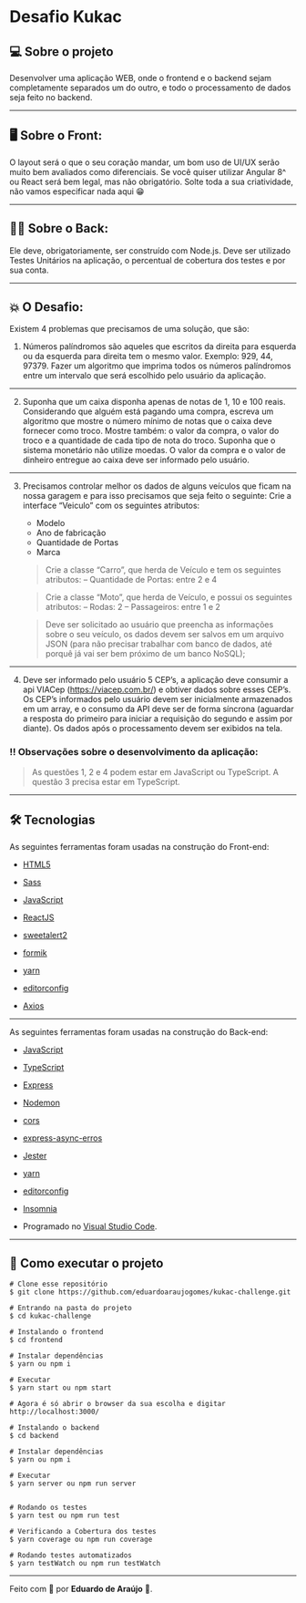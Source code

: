 # Desafio Kukac

## 💻 Sobre o projeto

Desenvolver uma aplicação WEB, onde o frontend e o backend sejam completamente separados um do outro, e todo o processamento de dados seja feito no backend.

_________

## 🖥 Sobre o Front:

O layout será o que o seu coração mandar, um bom uso de UI/UX serão muito bem avaliados como diferenciais. 
Se você quiser utilizar Angular 8^ ou React será bem legal, mas não obrigatório.
Solte toda a sua criatividade, não vamos especificar nada aqui 😁

_________

## 👨‍💻 Sobre o Back:

Ele deve, obrigatoriamente, ser construído com Node.js.
Deve ser utilizado Testes Unitários na aplicação, o percentual de cobertura dos testes e por sua conta.

_________

## 💥 O Desafio:
Existem 4 problemas que precisamos de uma solução, que são:

1. Números palíndromos são aqueles que escritos da direita para esquerda ou da esquerda para direita tem o mesmo valor. Exemplo: 929, 44, 97379.  Fazer um algoritmo que imprima todos os números palíndromos entre um intervalo que será escolhido pelo usuário da aplicação.
_________
2. Suponha que um caixa disponha apenas de notas de 1, 10 e 100 reais. Considerando que alguém está pagando uma compra, escreva um algoritmo que mostre o número mínimo de notas que o caixa deve fornecer como troco.
Mostre também: o valor da compra, o valor do troco e a quantidade de cada tipo de nota do troco. Suponha que o sistema monetário não utilize moedas.
O valor da compra e o valor de dinheiro entregue ao caixa deve ser informado pelo usuário.
_________
3. Precisamos controlar melhor os dados de alguns veículos que ficam na nossa garagem e para isso precisamos que seja feito o seguinte:
  Crie a interface “Veiculo” com os seguintes atributos:
   - Modelo
   - Ano de fabricação
   - Quantidade de Portas
   - Marca

    > Crie a classe “Carro”, que herda de Veículo e tem os seguintes atributos:
    – Quantidade de Portas: entre 2 e 4

    > Crie a classe “Moto”, que herda de Veículo, e possui os seguintes atributos:
    – Rodas: 2
    – Passageiros: entre 1 e 2

    > Deve ser solicitado ao usuário que preencha as informações sobre o seu veículo, os dados devem ser salvos em um arquivo JSON (para não precisar trabalhar com banco de dados, até porquê já vai ser bem próximo de um banco NoSQL);
_________
4. Deve ser informado pelo usuário 5 CEP’s, a aplicação deve consumir a api VIACep (https://viacep.com.br/) e obtiver dados sobre esses CEP’s. 
Os CEP’s informados pelo usuário devem ser inicialmente armazenados em um array, e o consumo da API deve ser de forma síncrona (aguardar a resposta do primeiro para iniciar a requisição do segundo e assim por diante).
Os dados após o processamento devem ser exibidos na tela.

### ‼ Observações sobre o desenvolvimento da aplicação:

>As questões 1, 2 e 4 podem estar em JavaScript ou TypeScript. A questão 3 precisa estar em TypeScript.

_________

## 🛠 Tecnologias

As seguintes ferramentas foram usadas na construção do Front-end:

 - [HTML5]
 - [Sass]
 - [JavaScript]

 - [ReactJS]
 - [sweetalert2]
 - [formik]
 
 - [yarn]
 - [editorconfig]
 - [Axios]

_________

As seguintes ferramentas foram usadas na construção do Back-end:
 
- [JavaScript]
- [TypeScript]

- [Express]
- [Nodemon]
- [cors]
- [express-async-erros]
- [Jester]

- [yarn]
- [editorconfig]

- [Insomnia]


- Programado no [Visual Studio Code].

_________

## 🚀 Como executar o projeto

    # Clone esse repositório
    $ git clone https://github.com/eduardoaraujogomes/kukac-challenge.git
    
    # Entrando na pasta do projeto
    $ cd kukac-challenge
    
    # Instalando o frontend
    $ cd frontend
    
    # Instalar dependências
    $ yarn ou npm i 
    
    # Executar
    $ yarn start ou npm start
    
    # Agora é só abrir o browser da sua escolha e digitar
    http://localhost:3000/
    
    # Instalando o backend
    $ cd backend
    
    # Instalar dependências
    $ yarn ou npm i 
    
    # Executar
    $ yarn server ou npm run server
    
    
    # Rodando os testes
    $ yarn test ou npm run test
    
    # Verificando a Cobertura dos testes
    $ yarn coverage ou npm run coverage
    
    # Rodando testes automatizados
    $ yarn testWatch ou npm run testWatch
    
   
    
    

_________





Feito com 💙 por **Eduardo de Araújo** 👻.


[HTML5]: https://developer.mozilla.org/en-US/docs/Web/Guide/HTML/HTML5
[Sass]: https://sass-lang.com/ 
 
[JavaScript]: https://www.javascript.com/  
[TypeScript]: https://www.typescriptlang.org/

[Axios]: https://axios-http.com/docs/intro
[ReactJS]: https://reactjs.org/
[yarn]: https://yarnpkg.com/
[formik]: https://formik.org/
[editorconfig]: https://editorconfig.org/
[sweetalert2]: https://sweetalert2.github.io/
[Express]: https://expressjs.com/
[Nodemon]: https://www.npmjs.com/package/nodemon
[cors]: https://www.npmjs.com/package/cors
[express-async-erros]: https://www.npmjs.com/package/express-async-errors
[Insomnia]: https://insomnia.rest/
[Jester]: https://jestjs.io/


[Visual Studio Code]: https://code.visualstudio.com/ 
